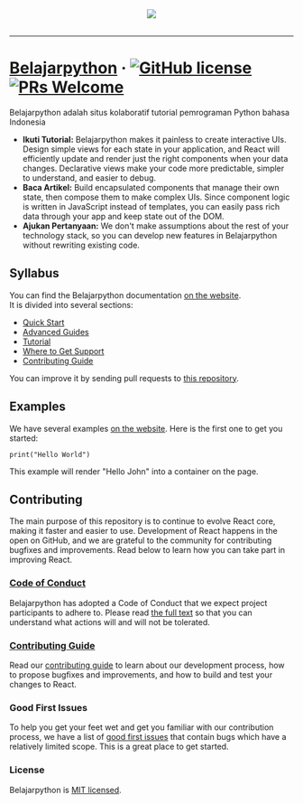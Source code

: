 <div align="center">
  <img src="https://belajarpython.com/images/logo-belajarpython-for-github.png"><br><br>
</div>

-----------------

# [Belajarpython](https://www.belajarpython.com/) &middot; [![GitHub license](https://img.shields.io/badge/license-MIT-blue.svg)](https://github.com/facebook/react/blob/master/LICENSE)  [![PRs Welcome](https://img.shields.io/badge/PRs-welcome-brightgreen.svg)](https://belajarpythoncom.github.io/docs/how-to-contribute.html)

Belajarpython adalah situs kolaboratif tutorial pemrograman Python bahasa Indonesia 

* **Ikuti Tutorial:** Belajarpython makes it painless to create interactive UIs. Design simple views for each state in your application, and React will efficiently update and render just the right components when your data changes. Declarative views make your code more predictable, simpler to understand, and easier to debug.
* **Baca Artikel:** Build encapsulated components that manage their own state, then compose them to make complex UIs. Since component logic is written in JavaScript instead of templates, you can easily pass rich data through your app and keep state out of the DOM.
* **Ajukan Pertanyaan:** We don't make assumptions about the rest of your technology stack, so you can develop new features in Belajarpython without rewriting existing code.

## Syllabus

You can find the Belajarpython documentation [on the website](https://www.belajarpython.com/docs).  
It is divided into several sections:

* [Quick Start](https://belajarpython.org/docs/)
* [Advanced Guides](https://belajarpython.org/docs/advanced.html)
* [Tutorial](https://belajarpython.org/tutorial/tutorial.html)
* [Where to Get Support](https://belajarpython.org/community/support.html)
* [Contributing Guide](https://belajarpython.org/docs/how-to-contribute.html)

You can improve it by sending pull requests to [this repository](https://github.com/belajarpythoncom/belajarpythoncom.github.io).

## Examples

We have several examples [on the website](https://belajarpython.com/). Here is the first one to get you started:

`print("Hello World")`

This example will render "Hello John" into a container on the page.


## Contributing

The main purpose of this repository is to continue to evolve React core, making it faster and easier to use. Development of React happens in the open on GitHub, and we are grateful to the community for contributing bugfixes and improvements. Read below to learn how you can take part in improving React.

### [Code of Conduct](https://belajarpython.com/docs/codeofconduct)

Belajarpython has adopted a Code of Conduct that we expect project participants to adhere to. Please read [the full text](https://code.facebook.com/codeofconduct) so that you can understand what actions will and will not be tolerated.

### [Contributing Guide](https://belajarpython.com/contributing/how-to-contribute.html)

Read our [contributing guide](https://belajarpython.org/contributing/how-to-contribute.html) to learn about our development process, how to propose bugfixes and improvements, and how to build and test your changes to React.

### Good First Issues

To help you get your feet wet and get you familiar with our contribution process, we have a list of [good first issues](https://github.com/belajarpythoncom/belajarpythoncom.github.io/issues) that contain bugs which have a relatively limited scope. This is a great place to get started.

### License

Belajarpython is [MIT licensed](./LICENSE).
